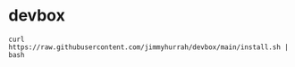 # devbox
```cli
curl https://raw.githubusercontent.com/jimmyhurrah/devbox/main/install.sh | bash
```
